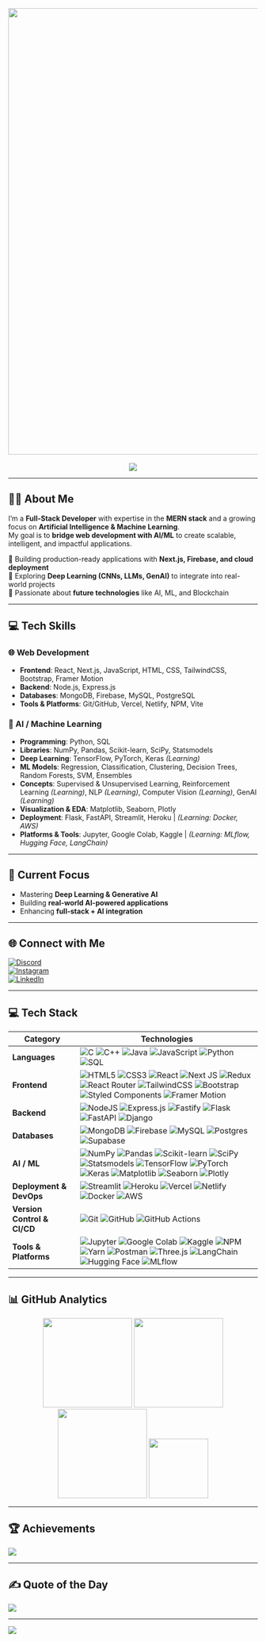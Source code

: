 <div align="center">
  <img src="https://tenor.com/view/kirokaze-gif-18208120.gif" width="900" height="auto">
</div>

<br>

<div align="center">
  <a href="https://git.io/typing-svg">
    <img src="https://readme-typing-svg.herokuapp.com?font=Fira+Code&weight=600&size=26&pause=1000&color=5FF727&center=true&vCenter=true&width=600&lines=👋+Hey!+I'm+Sanidhya+Vats;Full+Stack+Developer+%7C+AI+Enthusiast">
  </a>
</div>

---

## 👨‍💻 About Me  
I’m a **Full-Stack Developer** with expertise in the **MERN stack** and a growing focus on **Artificial Intelligence & Machine Learning**.  
My goal is to **bridge web development with AI/ML** to create scalable, intelligent, and impactful applications.  

🔹 Building production-ready applications with **Next.js, Firebase, and cloud deployment**  
🔹 Exploring **Deep Learning (CNNs, LLMs, GenAI)** to integrate into real-world projects  
🔹 Passionate about **future technologies** like AI, ML, and Blockchain  

---

## 💻 Tech Skills  

### 🌐 Web Development  
- **Frontend**: React, Next.js, JavaScript, HTML, CSS, TailwindCSS, Bootstrap, Framer Motion  
- **Backend**: Node.js, Express.js  
- **Databases**: MongoDB, Firebase, MySQL, PostgreSQL  
- **Tools & Platforms**: Git/GitHub, Vercel, Netlify, NPM, Vite  

### 🤖 AI / Machine Learning  
- **Programming**: Python, SQL  
- **Libraries**: NumPy, Pandas, Scikit-learn, SciPy, Statsmodels  
- **Deep Learning**: TensorFlow, PyTorch, Keras *(Learning)*  
- **ML Models**: Regression, Classification, Clustering, Decision Trees, Random Forests, SVM, Ensembles  
- **Concepts**: Supervised & Unsupervised Learning, Reinforcement Learning *(Learning)*, NLP *(Learning)*, Computer Vision *(Learning)*, GenAI *(Learning)*  
- **Visualization & EDA**: Matplotlib, Seaborn, Plotly  
- **Deployment**: Flask, FastAPI, Streamlit, Heroku | *(Learning: Docker, AWS)*  
- **Platforms & Tools**: Jupyter, Google Colab, Kaggle | *(Learning: MLflow, Hugging Face, LangChain)*  

---

## 🚀 Current Focus  
- Mastering **Deep Learning & Generative AI**  
- Building **real-world AI-powered applications**  
- Enhancing **full-stack + AI integration**  

---

## 🌐 Connect with Me  
[![Discord](https://img.shields.io/badge/Discord-%237289DA.svg?logo=discord&logoColor=white)](htttps://discord.gg/sanidhya_vats)  
[![Instagram](https://img.shields.io/badge/Instagram-%23E4405F.svg?logo=Instagram&logoColor=white)](https://instagram.com/_vats14321)  
[![LinkedIn](https://img.shields.io/badge/LinkedIn-%230077B5.svg?logo=linkedin&logoColor=white)](https://www.linkedin.com/in/sanidhya-vats-9344522b7/)  

---
## 💻 Tech Stack  

<div align="center">

| **Category** | **Technologies** |
|--------------|------------------|
| **Languages** | ![C](https://img.shields.io/badge/c-%2300599C.svg?style=flat&logo=c&logoColor=white) ![C++](https://img.shields.io/badge/c++-%2300599C.svg?style=flat&logo=c%2B%2B&logoColor=white) ![Java](https://img.shields.io/badge/java-%23ED8B00.svg?style=flat&logo=java&logoColor=white) ![JavaScript](https://img.shields.io/badge/javascript-%23323330.svg?style=flat&logo=javascript&logoColor=%23F7DF1E) ![Python](https://img.shields.io/badge/python-3670A0?style=flat&logo=python&logoColor=ffdd54) ![SQL](https://img.shields.io/badge/SQL-%2300f.svg?style=flat&logo=database&logoColor=white) |
| **Frontend** | ![HTML5](https://img.shields.io/badge/html5-%23E34F26.svg?style=flat&logo=html5&logoColor=white) ![CSS3](https://img.shields.io/badge/css3-%231572B6.svg?style=flat&logo=css3&logoColor=white) ![React](https://img.shields.io/badge/react-%2320232a.svg?style=flat&logo=react&logoColor=%2361DAFB) ![Next JS](https://img.shields.io/badge/Next-black?style=flat&logo=next.js&logoColor=white) ![Redux](https://img.shields.io/badge/redux-%23593d88.svg?style=flat&logo=redux&logoColor=white) ![React Router](https://img.shields.io/badge/React_Router-CA4245?style=flat&logo=react-router&logoColor=white) ![TailwindCSS](https://img.shields.io/badge/tailwindcss-%2338B2AC.svg?style=flat&logo=tailwind-css&logoColor=white) ![Bootstrap](https://img.shields.io/badge/bootstrap-%23563D7C.svg?style=flat&logo=bootstrap&logoColor=white) ![Styled Components](https://img.shields.io/badge/styled--components-DB7093?style=flat&logo=styled-components&logoColor=white) ![Framer Motion](https://img.shields.io/badge/Framer%20Motion-black?style=flat&logo=framer&logoColor=blue) |
| **Backend** | ![NodeJS](https://img.shields.io/badge/node.js-6DA55F?style=flat&logo=node.js&logoColor=white) ![Express.js](https://img.shields.io/badge/express.js-%23404d59.svg?style=flat&logo=express&logoColor=%2361DAFB) ![Fastify](https://img.shields.io/badge/Fastify-20232A?style=flat&logo=fastify&logoColor=white) ![Flask](https://img.shields.io/badge/flask-%23000.svg?style=flat&logo=flask&logoColor=white) ![FastAPI](https://img.shields.io/badge/FastAPI-005571?style=flat&logo=fastapi) ![Django](https://img.shields.io/badge/django-%23092E20.svg?style=flat&logo=django&logoColor=white) |
| **Databases** | ![MongoDB](https://img.shields.io/badge/MongoDB-%234ea94b.svg?style=flat&logo=mongodb&logoColor=white) ![Firebase](https://img.shields.io/badge/firebase-%23039BE5.svg?style=flat&logo=firebase) ![MySQL](https://img.shields.io/badge/mysql-%2300f.svg?style=flat&logo=mysql&logoColor=white) ![Postgres](https://img.shields.io/badge/postgres-%23316192.svg?style=flat&logo=postgresql&logoColor=white) ![Supabase](https://img.shields.io/badge/supabase-%233ECF8E.svg?style=flat&logo=supabase&logoColor=white) |
| **AI / ML** | ![NumPy](https://img.shields.io/badge/numpy-%23013243.svg?style=flat&logo=numpy&logoColor=white) ![Pandas](https://img.shields.io/badge/pandas-%23150458.svg?style=flat&logo=pandas&logoColor=white) ![Scikit-learn](https://img.shields.io/badge/scikit--learn-%23F7931E.svg?style=flat&logo=scikit-learn&logoColor=white) ![SciPy](https://img.shields.io/badge/SciPy-%230C55A5.svg?style=flat&logo=scipy&logoColor=white) ![Statsmodels](https://img.shields.io/badge/Statsmodels-%23007EC6.svg?style=flat&logo=python&logoColor=white) ![TensorFlow](https://img.shields.io/badge/TensorFlow-%23FF6F00.svg?style=flat&logo=tensorflow&logoColor=white) ![PyTorch](https://img.shields.io/badge/PyTorch-%23EE4C2C.svg?style=flat&logo=pytorch&logoColor=white) ![Keras](https://img.shields.io/badge/Keras-%23D00000.svg?style=flat&logo=keras&logoColor=white) ![Matplotlib](https://img.shields.io/badge/Matplotlib-%230C55A5.svg?style=flat&logo=python&logoColor=white) ![Seaborn](https://img.shields.io/badge/Seaborn-%230C55A5.svg?style=flat&logoColor=white) ![Plotly](https://img.shields.io/badge/Plotly-%233F4F75.svg?style=flat&logo=plotly&logoColor=white) |
| **Deployment & DevOps** | ![Streamlit](https://img.shields.io/badge/Streamlit-%23FF4B4B.svg?style=flat&logo=streamlit&logoColor=white) ![Heroku](https://img.shields.io/badge/Heroku-%23430098.svg?style=flat&logo=heroku&logoColor=white) ![Vercel](https://img.shields.io/badge/vercel-%23000000.svg?style=flat&logo=vercel&logoColor=white) ![Netlify](https://img.shields.io/badge/netlify-%23000000.svg?style=flat&logo=netlify&logoColor=#00C7B7) ![Docker](https://img.shields.io/badge/Docker-%230db7ed.svg?style=flat&logo=docker&logoColor=white) ![AWS](https://img.shields.io/badge/AWS-%23FF9900.svg?style=flat&logo=amazon-aws&logoColor=white) |
| **Version Control & CI/CD** | ![Git](https://img.shields.io/badge/git-%23F05033.svg?style=flat&logo=git&logoColor=white) ![GitHub](https://img.shields.io/badge/GitHub-%23121011.svg?style=flat&logo=github&logoColor=white) ![GitHub Actions](https://img.shields.io/badge/GitHub%20Actions-%232088FF.svg?style=flat&logo=github-actions&logoColor=white) |
| **Tools & Platforms** | ![Jupyter](https://img.shields.io/badge/Jupyter-%23FA0F00.svg?style=flat&logo=jupyter&logoColor=white) ![Google Colab](https://img.shields.io/badge/Colab-F9AB00?style=flat&logo=googlecolab&color=525252) ![Kaggle](https://img.shields.io/badge/Kaggle-%2300C4CC.svg?style=flat&logo=kaggle&logoColor=white) ![NPM](https://img.shields.io/badge/NPM-%23000000.svg?style=flat&logo=npm&logoColor=white) ![Yarn](https://img.shields.io/badge/Yarn-%232C8EBB.svg?style=flat&logo=yarn&logoColor=white) ![Postman](https://img.shields.io/badge/Postman-%23FF6C37.svg?style=flat&logo=postman&logoColor=white) ![Three.js](https://img.shields.io/badge/Three.js-black?style=flat&logo=three.js&logoColor=white) ![LangChain](https://img.shields.io/badge/LangChain-%2300A67E.svg?style=flat&logo=chainlink&logoColor=white) ![Hugging Face](https://img.shields.io/badge/HuggingFace-%23FFCC00.svg?style=flat&logo=huggingface&logoColor=black) ![MLflow](https://img.shields.io/badge/MLflow-%2300AEEF.svg?style=flat&logo=mlflow&logoColor=white) |

</div>


---
## 📊 GitHub Analytics  

<div align="center">

<!-- GitHub Stats -->
<img src="https://github-readme-stats.vercel.app/api?username=Sanidhya14321&show_icons=true&theme=gotham&hide_border=true&count_private=true&include_all_commits=true" height="180em" />

<!-- Top Languages -->
<img src="https://github-readme-stats.vercel.app/api/top-langs/?username=Sanidhya14321&layout=compact&theme=gotham&hide_border=true" height="180em" />

<!-- Streak Stats -->
<img src="https://github-readme-streak-stats.herokuapp.com/?user=Sanidhya14321&theme=gotham&hide_border=true" height="180em" />

<!-- GitHub Trophies -->
<img src="https://github-profile-trophy.vercel.app/?username=Sanidhya14321&theme=onestar&no-frame=true&row=1&column=6" height="120em"/>

</div>

---

## 🏆 Achievements  
![](https://github-trophies.vercel.app/?username=Sanidhya14321&theme=onedark&no-frame=true&margin-w=4)  

---

## ✍️ Quote of the Day  
![](https://quotes-github-readme.vercel.app/api?type=horizontal&theme=dark)  

---

[![](https://visitcount.itsvg.in/api?id=Sanidhya14321&icon=0&color=0)](https://visitcount.itsvg.in)
